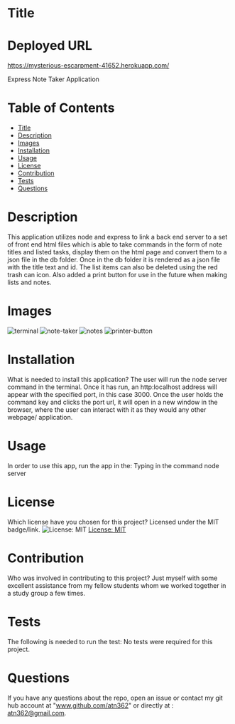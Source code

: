 
  
# Title 

# Deployed URL

https://mysterious-escarpment-41652.herokuapp.com/

Express Note Taker Application

# Table of Contents 
* [Title](#title)
* [Description](#description)
* [Images](#images)
* [Installation](#installation)
* [Usage](#usage)
* [License](#license)
* [Contribution](#contribution)
* [Tests](#tests)
* [Questions](#questions)

# Description

This application utilizes node and express to link a back end server to a set of  front end  html files which is able to take commands in the form of note titles and listed tasks, display them on the html page and convert them to a json file in the db folder.  Once in the db folder it is rendered as a json file with the title text and id.  The list items can also be deleted using the red trash can icon. Also added a print button for use in the future when making lists and notes.


# Images

![terminal](https://user-images.githubusercontent.com/77468756/116157790-30062d00-a6b3-11eb-8e3a-e6977c21fcc5.png)
![note-taker](https://user-images.githubusercontent.com/77468756/116157798-32688700-a6b3-11eb-912e-18700d09b36f.png)
![notes](https://user-images.githubusercontent.com/77468756/116157802-34cae100-a6b3-11eb-8769-c42ff35422ab.png)
![printer-button](https://user-images.githubusercontent.com/77468756/116168214-8bdab100-a6c7-11eb-9022-05405a29a0f5.png)

# Installation
What is needed to install this application? The user will run the node server command in the terminal.  Once it has run, an http:localhost address will appear with the specified port, in this case 3000.  Once the user holds the command key and clicks the port url, it will open in a new window in the browser, where the user can interact with it as they would any other webpage/ application.

# Usage
In order to use this app, run the app in the: Typing in the command node server

# License
Which license have you chosen for this project? Licensed under the MIT badge/link.
![License: MIT](https://img.shields.io/badge/License-MIT-yellow.svg)
[License: MIT](https://opensource.org/licenses/MIT)

# Contribution
​Who was involved in contributing to this project? Just myself with some excellent assistance from my fellow students whom we worked together in a study group a few times.

# Tests
The following is needed to run the test: No tests were required for this project.

# Questions
If you have any questions about the repo, open an issue or contact my git hub account at "www.github.com/atn362" or  directly at : atn362@gmail.com.

